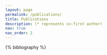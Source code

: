 ```yaml
---
layout: page
permalink: /publications/
title: Publications
description: (* represents co-first author) 
nav: true
nav_order: 2
---
```


<!-- _pages/publications.md -->
<div class="publications">

{% bibliography %}

</div>
